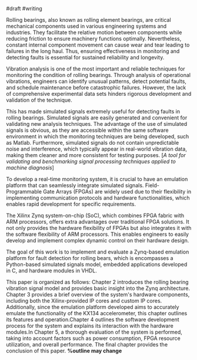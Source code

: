 #draft #writing 

Rolling bearings, also known as rolling element bearings, are critical mechanical components used in various engineering systems and industries. They facilitate the relative motion between components while reducing friction to ensure machinery functions optimally. Nevertheless, constant internal component movement can cause wear and tear leading to failures in the long haul. Thus, ensuring effectiveness in monitoring and detecting faults is essential for sustained reliability and longevity.

Vibration analysis is one of the most important and reliable techniques for monitoring the condition of rolling bearings. Through analysis of operational vibrations, engineers can identify unusual patterns, detect potential faults, and schedule maintenance before catastrophic failures. However, the lack of comprehensive experimental data sets hinders rigorous development and validation of the technique.

This has made simulated signals extremely useful for detecting faults in rolling bearings. Simulated signals are easily generated and convenient for validating new analysis techniques. The advantage of the use of simulated signals is obvious, as they are accessible within the same software environment in which the monitoring techniques are being developed, such as Matlab. Furthermore, simulated signals do not contain unpredictable noise and interference, which typically appear in real-world vibration data, making them cleaner and more consistent for testing purposes. [*A tool for validating and benchmarking signal processing techniques applied to machine diagnosis*]

To develop a real-time monitoring system, it is crucial to have an emulation platform that can seamlessly integrate simulated signals. Field-Programmable Gate Arrays (FPGAs) are widely used due to their flexibility in implementing communication protocols and hardware functionalities, which enables rapid development for specific requirements.

The Xilinx Zynq system-on-chip (SoC), which combines FPGA fabric with ARM processors, offers extra advantages over traditional FPGA solutions. It not only provides the hardware flexibility of FPGAs but also integrates it with the software flexibility of ARM processors. This enables engineers to easily develop and implement complex dynamic control on their hardware design.

The goal of this work is to implement and evaluate a  Zynq-based emulation platform for fault detection for rolling bears, which is encompasses a Python-based simulated signals model, embedded applications developed in C, and hardware modules  in VHDL. 

This paper is organized as follows: Chapter 2 introduces the rolling bearing vibration signal model and provides basic insight into the Zynq architecture. Chapter 3 provides a brief overview of the system's hardware components, including both the Xilinx-provided IP cores and custom IP cores. Additionally, since the emulation platform developed aims to accurately emulate the functionality of the KX134 accelerometer, this chapter outlines its features and operation.Chapter 4 outlines the software development process for the system and explains its interaction with the hardware modules.In Chapter 5, a thorough evaluation of the system is performed, taking into account factors such as power consumption, FPGA resource utilization, and overall performance. The final chapter provides the conclusion of this paper. **%outline may change**